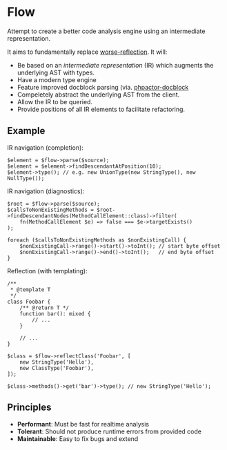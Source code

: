 Flow
====

Attempt to create a better code analysis engine using an intermediate
representation.

It aims to fundamentally replace [worse-reflection](https://github.com/phpactor/worse-reflection). It will:

- Be based on an _intermediate representation_ (IR) which augments the underlying AST
  with types.
- Have a modern type engine
- Feature improved docblock parsing (via. [phpactor-docblock](https://github.com/phpactor/docblock-parser)
- Compeletely abstract the underlying AST from the client.
- Allow the IR to be queried.
- Provide positions of all IR elements to facilitate refactoring.

Example
-------

IR navigation (completion):

```
$element = $flow->parse($source);
$element = $element->findDescendantAtPosition(10);
$element->type(); // e.g. new UnionType(new StringType(), new NullType());
```

IR navigation (diagnostics):

```
$root = $flow->parse($source);
$callsToNonExistingMethods = $root->findDescendantNodes(MethodCallElement::class)->filter(
    fn(MethodCallElement $e) => false === $e->targetExists()
);

foreach ($callsToNonExistingMethods as $nonExistingCall) {
    $nonExistingCall->range()->start()->toInt(); // start byte offset
    $nonExistingCall->range()->end()->toInt();   // end byte offset  
}
```

Reflection (with templating):

```
/**
 * @template T
 */
class Foobar { 
    /** @return T */
    function bar(): mixed { 
        // ... 
    } 

    // ...
}

$class = $flow->reflectClass('Foobar', [
    new StringType('Hello'),
    new ClassType('Foobar'),
]);

$class->methods()->get('bar')->type(); // new StringType('Hello');
```

Principles
----------

- **Performant**: Must be fast for realtime analysis
- **Tolerant**: Should not produce runtime errors from provided code
- **Maintainable**: Easy to fix bugs and extend
